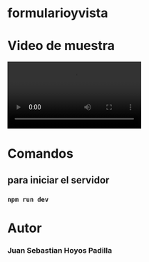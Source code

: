 ﻿# formularioyvista
# Video de muestra
<video src='https://user-images.githubusercontent.com/50926052/184234052-ba31c28d-91e5-41bc-9230-4699197dccf9.mp4'></video>

# Comandos 
## para iniciar el servidor 
### `npm run dev`

# Autor
### Juan Sebastian Hoyos Padilla
